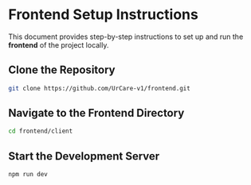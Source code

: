 # Frontend Setup Instructions

This document provides step-by-step instructions to set up and run the **frontend** of the project locally.

##  Clone the Repository
```bash
git clone https://github.com/UrCare-v1/frontend.git
```

## Navigate to the Frontend Directory
```bash
cd frontend/client
```

## Start the Development Server
```bash
npm run dev
```





